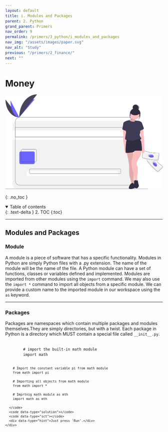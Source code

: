 ```yaml
---
layout: default
title: i. Modules and Packages
parent: 2. Python
grand_parent: Primers
nav_order: 9
permalink: /primers/3_python/i_modules_and_packages
nav_img: "/assets/images/paper.svg"
nav_alt: "Study"
previous: "/primers/2_finance/"
next: ""
---
```


# Money

![Finance](/assets/images/primers/finance.svg)

{: .no_toc }

<details open markdown="block">
  <summary>
    Table of contents
  </summary>
  {: .text-delta }
2. TOC
{:toc}
</details>

---

<div class="theory" markdown="1">

## Modules and Packages

<div class="subtheory" markdown="1">

### Module 

A module is a piece of software that has a specific functionality. Modules in Python are simply Python files with a .py extension. The name of the module will be the name of the file. A Python module can have a set of functions, classes or variables defined and implemented. Modules are imported from other modules using the `import` command. We may also use the `import *` command to import all objects from a specific module. We can provide a custom name to the imported module in our workspace using the `as` keyword.

</div>

---

<div class="subtheory" markdown="1">

### Packages

Packages are namespaces which contain multiple packages and modules themselves.They are simply directories, but with a twist. Each package in Python is a directory which MUST contain a special file called `__init__.py`.

</div>

<div class="exercise">
    <div data-datacamp-exercise data-lang="python" data-height="auto">
      <code data-type="pre-exercise-code"></code>
      <code id= "foo" data-type="sample-code" >
        # import the built-in math module
        import math

        # Import the constant variable pi from math module
        from math import pi

        # Importing all objects from math module
        from math import *

        # Imprtnig math module as mth
        import math as mth

      </code>
      <code data-type="solution"></code>
      <code data-type="sct"></code>
      <div data-type="hint">Just press 'Run'.</div>
    </div>

  </div>
</div>
